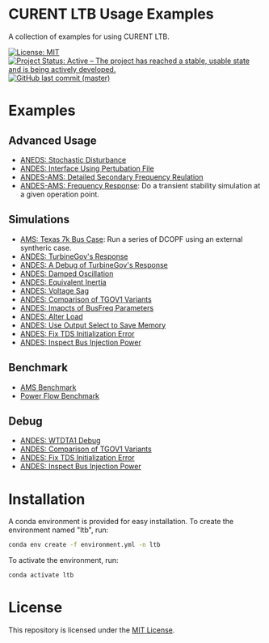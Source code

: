 # CURENT LTB Usage Examples

A collection of examples for using CURENT LTB.

[![License: MIT](https://img.shields.io/badge/License-MIT-yellow.svg)](https://github.com/CURENT/demo/blob/master/LICENSE)
[![Project Status: Active – The project has reached a stable, usable state and is being actively developed.](https://www.repostatus.org/badges/latest/active.svg)](https://www.repostatus.org/#active)
[![GitHub last commit (master)](https://img.shields.io/github/last-commit/CURENT/demo/master?label=last%20commit%20to%20master)](https://github.com/CURENT/demo/commits/master/)

# Examples

## Advanced Usage

- [ANEDS: Stochastic Disturbance](./demo/andes_stochastic/andes_stochastic.ipynb)
- [ANDES: Interface Using Pertubation File](./demo/interface_andes/interface_andes.ipynb)
- [ANDES-AMS: Detailed Secondary Frequency Reulation](https://ltb.readthedocs.io/projects/ams/en/stable/_examples/demo/demo_AGC.html)
- [ANDES-AMS: Frequency Response](./demo/freq_response/freq_response.ipynb): Do a transient stability simulation at a given operation point.

## Simulations

- [AMS: Texas 7k Bus Case](./demo/texas7k/): Run a series of DCOPF using an external syntheric case.
- [ANDES: TurbineGov's Response](./demo/TurbineGov_response/TurbineGov_reponse.ipynb)
- [ANDES: A Debug of TurbineGov's Response](./demo/TurbineGov_response/debug.ipynb)
- [ANDES: Damped Oscillation](./demo/oscillation/oscillation.ipynb)
- [ANDES: Equivalent Inertia](./demo/equivalent_inertia/equivalent_inertia.ipynb)
- [ANDES: Voltage Sag](./demo/misc/voltage_sag.ipynb)
- [ANDES: Comparison of TGOV1 Variants](./demo/TGOV1/TGOV1_variants.ipynb)
- [ANDES: Imapcts of BusFreq Parameters](./demo/misc/busfreq.ipynb)
- [ANDES: Alter Load](./demo/misc/alter_load.ipynb)
- [ANDES: Use Output Select to Save Memory](./demo/misc/output_select.ipynb)
- [ANDES: Fix TDS Initialization Error](./demo/misc/andes_tds_init.ipynb)
- [ANDES: Inspect Bus Injection Power](./demo/misc/andes_bus_injection.ipynb)

## Benchmark

- [AMS Benchmark](./demo/ams_benchmark/plot/bench_plot.ipynb)
- [Power Flow Benchmark](demo/pflow_benchmark/bench_pflow.ipynb)

## Debug

- [ANDES: WTDTA1 Debug](./demo/WTDTA1.ipynb)
- [ANDES: Comparison of TGOV1 Variants](./demo/TGOV1/TGOV1_variants.ipynb)
- [ANDES: Fix TDS Initialization Error](./demo/misc/andes_tds_init.ipynb)
- [ANDES: Inspect Bus Injection Power](./demo/misc/andes_bus_injection.ipynb)

# Installation

A conda environment is provided for easy installation. To create the environment named "ltb", run:

```bash
conda env create -f environment.yml -n ltb
```

To activate the environment, run:

```bash
conda activate ltb
```

# License

This repository is licensed under the [MIT License](./LICENSE).
